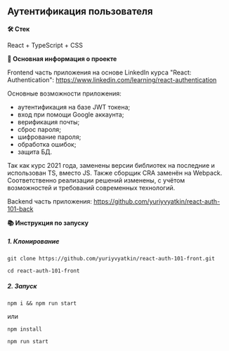 ## Аутентификация пользователя

**🛠️ Стек**

React + TypeScript + CSS

**💬 Основная информация о проекте**

Frontend часть приложения на основе LinkedIn курса "React: Authentication":
https://www.linkedin.com/learning/react-authentication

Основные возможности приложения:
* аутентификация на базе JWT токена;
* вход при помощи Google аккаунта;
* верификация почты;
* сброс пароля;
* шифрование пароля;
* обработка ошибок;
* защита БД.

Так как курс 2021 года, заменены версии библиотек на последние и использован TS, вместо JS. Также сборщик CRA заменён на Webpack. Соответственно реализации решений изменены, с учётом возможностей и требований современных технологий.

Backend часть приложения: https://github.com/yuriyvyatkin/react-auth-101-back

**📚 Инструкция по запуску**

##### 1. Клонирование

```
git clone https://github.com/yuriyvyatkin/react-auth-101-front.git
```

```
cd react-auth-101-front
```

##### 2. Запуск

```
npm i && npm run start
```

или

```
npm install
```

```
npm run start
```
